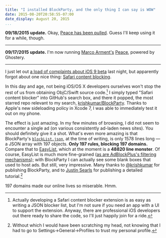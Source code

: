 ```yaml
---
title: "I installed BlockParty, and the only thing I can say is WOW"
date: 2015-08-20T20:58:55-07:00
date_display: August 20, 2015
...
```


**09/18/2015 update.** Okay, [Peace has been pulled](http://www.marco.org/2015/09/18/just-doesnt-feel-good). Guess I'll keep using it for a while, though.

---

**09/17/2015 update.** I'm now running [Marco Arment's](http://www.marco.org/2015/09/16/peace-content-blocker) [Peace](https://itunes.apple.com/us/app/peace-block-ads-trackers-powered/id1031035630?mt=8), powered by Ghostery.

---

I just let out [a load of complaints about iOS 9 beta](/blog/2015-08-20-ios-9-turn-off-wi-fi-assist.html) last night, but apparently forgot about one nice thing: [Safari content blocking](https://developer.apple.com/videos/wwdc/2015/?id=511).

In this day and age, not being iOS/OS X developers ourselves won't stop the rest of us from obtaining ObjC/Swift source code.[^1] I simply typed "Safari content blocker" into GitHub's search box, and there it popped, the most starred repo relevant to my search, [krishkumar/BlockParty](https://github.com/krishkumar/BlockParty). Thanks to Apple's new sideloading policy in Xcode 7, I was able to immediately test it out on my phone.

[^1]: Actually developing a Safari content blocker extension is as easy as writing a JSON blocker list, but I'm not sure if you need an app with a UI to support the extension. Anyway, there are professional iOS developers out there ready to share the code, so I'll just happily join for a ride.

The effect is just amazing. In my few minutes of browsing, I did not seem to encounter a single ad (on various consistently ad-laden news sites). You should definitely give it a shot. What's even more amazing is that BlockParty's [`blockList.json`](https://github.com/krishkumar/BlockParty/blob/master/RediffBlock/blockerList.json), at the time of writing, is only 1578 lines long — a JSON array with 197 objects. **Only 197 rules, blocking 197 domains.** Compare that to [EasyList](https://easylist-downloads.adblockplus.org/easylist.txt), which at the moment is a **48820 line monster**. Of course, EasyList is much more fine-grained ([as are AdBlockPlus's filtering mechanisms](https://adblockplus.org/blog/content-blocking-in-safari-9-and-ios-9-good-news-or-the-death-knell-of-ad-blocking-on-safari)); with BlockParty I can actually see some blank boxes that used to host ads. But still, very impressive. Many thanks to [\@krishkumar](https://github.com/krishkumar) for publishing BlockParty, and to [Justin Searls](https://medium.com/@searls/installing-a-content-blocker-on-ios-9-public-beta-a25b2b83848f) for publishing a detailed tutorial.[^2]

[^2]: Without which I would have been scratching my head, not knowing that I had to go to Settings->General->Profiles to trust my personal profile.

197 domains made our online lives so miserable. Hmm.
